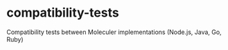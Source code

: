 # compatibility-tests
Compatibility tests between Moleculer implementations (Node.js, Java, Go, Ruby)
